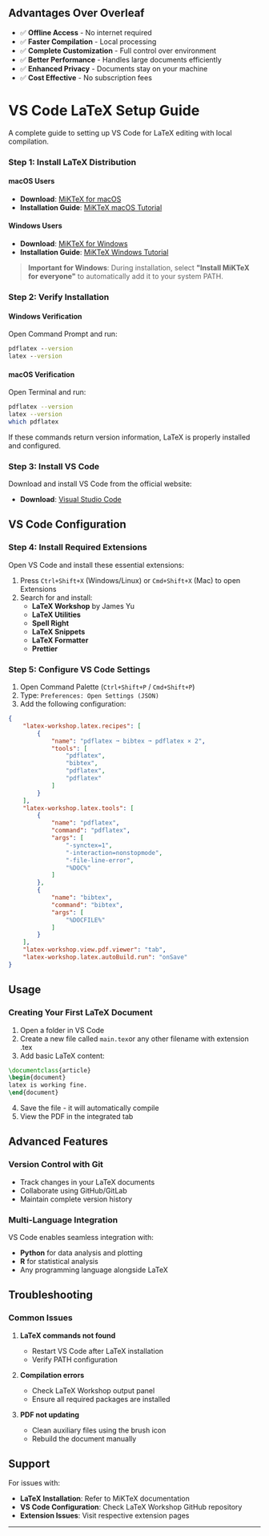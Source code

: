 ## Advantages Over Overleaf

- ✅ **Offline Access** - No internet required
- ✅ **Faster Compilation** - Local processing
- ✅ **Complete Customization** - Full control over environment
- ✅ **Better Performance** - Handles large documents efficiently
- ✅ **Enhanced Privacy** - Documents stay on your machine
- ✅ **Cost Effective** - No subscription fees

# VS Code LaTeX Setup Guide

A complete guide to setting up VS Code for LaTeX editing with local compilation.


### Step 1: Install LaTeX Distribution

#### macOS Users
- **Download**: [MiKTeX for macOS](https://miktex.org/download/ctan/systems/win32/miktex/setup/darwin-x86_64/miktex-22.1-darwin-x86_64.dmg)
- **Installation Guide**: [MiKTeX macOS Tutorial](https://miktex.org/howto/install-miktex-mac)

#### Windows Users
- **Download**: [MiKTeX for Windows](https://miktex.org/download/ctan/systems/win32/miktex/setup/windows-x64/basic-miktex-24.1-x64.exe)
- **Installation Guide**: [MiKTeX Windows Tutorial](https://miktex.org/howto/install-miktex)

> **Important for Windows**: During installation, select **"Install MiKTeX for everyone"** to automatically add it to your system PATH.

### Step 2: Verify Installation

#### Windows Verification
Open Command Prompt and run:
```cmd
pdflatex --version
latex --version
```

#### macOS Verification
Open Terminal and run:
```bash
pdflatex --version
latex --version
which pdflatex
```

If these commands return version information, LaTeX is properly installed and configured.

### Step 3: Install VS Code

Download and install VS Code from the official website:
- **Download**: [Visual Studio Code](https://code.visualstudio.com/download)

## VS Code Configuration

### Step 4: Install Required Extensions

Open VS Code and install these essential extensions:

1. Press `Ctrl+Shift+X` (Windows/Linux) or `Cmd+Shift+X` (Mac) to open Extensions
2. Search for and install:
   - **LaTeX Workshop** by James Yu
   - **LaTeX Utilities**
   - **Spell Right**
   - **LaTeX Snippets**
   - **LaTeX Formatter**
   - **Prettier**

### Step 5: Configure VS Code Settings

1. Open Command Palette (`Ctrl+Shift+P` / `Cmd+Shift+P`)
2. Type: `Preferences: Open Settings (JSON)`
3. Add the following configuration:

```json
{
    "latex-workshop.latex.recipes": [
        {
            "name": "pdflatex ➞ bibtex ➞ pdflatex × 2",
            "tools": [
                "pdflatex",
                "bibtex",
                "pdflatex",
                "pdflatex"
            ]
        }
    ],
    "latex-workshop.latex.tools": [
        {
            "name": "pdflatex",
            "command": "pdflatex",
            "args": [
                "-synctex=1",
                "-interaction=nonstopmode",
                "-file-line-error",
                "%DOC%"
            ]
        },
        {
            "name": "bibtex",
            "command": "bibtex",
            "args": [
                "%DOCFILE%"
            ]
        }
    ],
    "latex-workshop.view.pdf.viewer": "tab",
    "latex-workshop.latex.autoBuild.run": "onSave"
}
```

## Usage

### Creating Your First LaTeX Document

1. Open a folder in VS Code
2. Create a new file called `main.tex`or any other filename with extension .tex
3. Add basic LaTeX content:
```latex
\documentclass{article}
\begin{document}
latex is working fine.
\end{document}
```
4. Save the file - it will automatically compile
5. View the PDF in the integrated tab

## Advanced Features

### Version Control with Git
- Track changes in your LaTeX documents
- Collaborate using GitHub/GitLab
- Maintain complete version history

### Multi-Language Integration
VS Code enables seamless integration with:
- **Python** for data analysis and plotting
- **R** for statistical analysis
- Any programming language alongside LaTeX


## Troubleshooting

### Common Issues

1. **LaTeX commands not found**
   - Restart VS Code after LaTeX installation
   - Verify PATH configuration

2. **Compilation errors**
   - Check LaTeX Workshop output panel
   - Ensure all required packages are installed

3. **PDF not updating**
   - Clean auxiliary files using the brush icon
   - Rebuild the document manually

## Support

For issues with:
- **LaTeX Installation**: Refer to MiKTeX documentation
- **VS Code Configuration**: Check LaTeX Workshop GitHub repository
- **Extension Issues**: Visit respective extension pages

---


